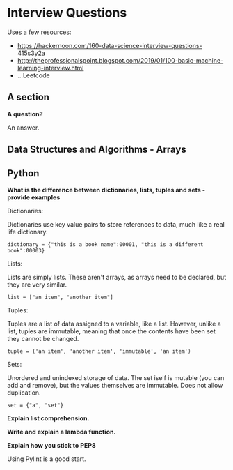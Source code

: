 # Interview Questions
Uses a few resources:
* https://hackernoon.com/160-data-science-interview-questions-415s3y2a
* http://theprofessionalspoint.blogspot.com/2019/01/100-basic-machine-learning-interview.html
* ...Leetcode

## A section

**A question?**

An answer.

## Data Structures and Algorithms - Arrays

## Python

**What is the difference between dictionaries, lists, tuples and sets - provide examples**

Dictionaries:

Dictionaries use key value pairs to store references to data, much like a real life dictionary. 

```
dictionary = {"this is a book name":00001, "this is a different book":00003}
```

Lists:

Lists are simply lists. These aren't arrays, as arrays need to be declared, but they are very similar.

```
list = ["an item", "another item"]
```

Tuples:

Tuples are a list of data assigned to a variable, like a list. However, unlike a list, tuples are immutable, meaning that once the contents have been set they cannot be changed.

```
tuple = ('an item', 'another item', 'immutable', 'an item')
```

Sets:

Unordered and unindexed storage of data. The set iself is mutable (you can add and remove), but the values themselves are immutable. Does not allow duplication.

```
set = {"a", "set"}
```

**Explain list comprehension.**

**Write and explain a lambda function.**

**Explain how you stick to PEP8**

Using Pylint is a good start.
